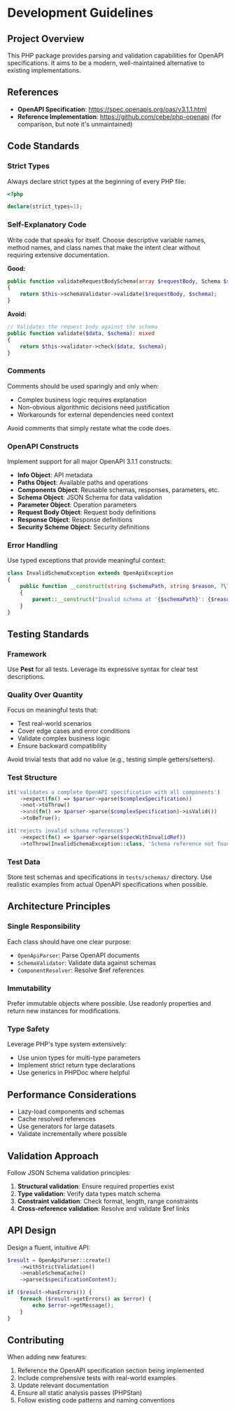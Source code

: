 # Development Guidelines

## Project Overview

This PHP package provides parsing and validation capabilities for OpenAPI specifications. It aims to be a modern, well-maintained alternative to existing implementations.

## References

- **OpenAPI Specification**: https://spec.openapis.org/oas/v3.1.1.html
- **Reference Implementation**: https://github.com/cebe/php-openapi (for comparison, but note it's unmaintained)

## Code Standards

### Strict Types
Always declare strict types at the beginning of every PHP file:

```php
<?php

declare(strict_types=1);
```

### Self-Explanatory Code
Write code that speaks for itself. Choose descriptive variable names, method names, and class names that make the intent clear without requiring extensive documentation.

**Good:**
```php
public function validateRequestBodySchema(array $requestBody, Schema $schema): ValidationResult
{
    return $this->schemaValidator->validate($requestBody, $schema);
}
```

**Avoid:**
```php
// Validates the request body against the schema
public function validate($data, $schema): mixed
{
    return $this->validator->check($data, $schema);
}
```

### Comments
Comments should be used sparingly and only when:
- Complex business logic requires explanation
- Non-obvious algorithmic decisions need justification
- Workarounds for external dependencies need context

Avoid comments that simply restate what the code does.

### OpenAPI Constructs

Implement support for all major OpenAPI 3.1.1 constructs:
- **Info Object**: API metadata
- **Paths Object**: Available paths and operations
- **Components Object**: Reusable schemas, responses, parameters, etc.
- **Schema Object**: JSON Schema for data validation
- **Parameter Object**: Operation parameters
- **Request Body Object**: Request body definitions
- **Response Object**: Response definitions
- **Security Scheme Object**: Security definitions

### Error Handling

Use typed exceptions that provide meaningful context:

```php
class InvalidSchemaException extends OpenApiException
{
    public function __construct(string $schemaPath, string $reason, ?\Throwable $previous = null)
    {
        parent::__construct("Invalid schema at '{$schemaPath}': {$reason}", 0, $previous);
    }
}
```

## Testing Standards

### Framework
Use **Pest** for all tests. Leverage its expressive syntax for clear test descriptions.

### Quality Over Quantity
Focus on meaningful tests that:
- Test real-world scenarios
- Cover edge cases and error conditions
- Validate complex business logic
- Ensure backward compatibility

Avoid trivial tests that add no value (e.g., testing simple getters/setters).

### Test Structure
```php
it('validates a complete OpenAPI specification with all components')
    ->expect(fn() => $parser->parse($complexSpecification))
    ->not->toThrow()
    ->and(fn() => $parser->parse($complexSpecification)->isValid())
    ->toBeTrue();

it('rejects invalid schema references')
    ->expect(fn() => $parser->parse($specWithInvalidRef))
    ->toThrow(InvalidSchemaException::class, 'Schema reference not found');
```

### Test Data
Store test schemas and specifications in `tests/schemas/` directory. Use realistic examples from actual OpenAPI specifications when possible.

## Architecture Principles

### Single Responsibility
Each class should have one clear purpose:
- `OpenApiParser`: Parse OpenAPI documents
- `SchemaValidator`: Validate data against schemas
- `ComponentResolver`: Resolve $ref references

### Immutability
Prefer immutable objects where possible. Use readonly properties and return new instances for modifications.

### Type Safety
Leverage PHP's type system extensively:
- Use union types for multi-type parameters
- Implement strict return type declarations
- Use generics in PHPDoc where helpful

## Performance Considerations

- Lazy-load components and schemas
- Cache resolved references
- Use generators for large datasets
- Validate incrementally where possible

## Validation Approach

Follow JSON Schema validation principles:
1. **Structural validation**: Ensure required properties exist
2. **Type validation**: Verify data types match schema
3. **Constraint validation**: Check format, length, range constraints
4. **Cross-reference validation**: Resolve and validate $ref links

## API Design

Design a fluent, intuitive API:

```php
$result = OpenApiParser::create()
    ->withStrictValidation()
    ->enableSchemaCache()
    ->parse($specificationContent);

if ($result->hasErrors()) {
    foreach ($result->getErrors() as $error) {
        echo $error->getMessage();
    }
}
```

## Contributing

When adding new features:
1. Reference the OpenAPI specification section being implemented
2. Include comprehensive tests with real-world examples
3. Update relevant documentation
4. Ensure all static analysis passes (PHPStan)
5. Follow existing code patterns and naming conventions